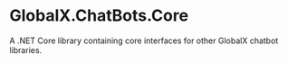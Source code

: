 # GlobalX.ChatBots.Core

A .NET Core library containing core interfaces for other GlobalX chatbot libraries.
